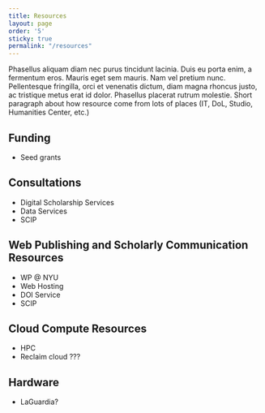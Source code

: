 ```yaml
---
title: Resources
layout: page
order: '5'
sticky: true
permalink: "/resources"
---
```


Phasellus aliquam diam nec purus tincidunt lacinia. Duis eu porta enim, a fermentum eros. Mauris eget sem mauris. Nam vel pretium nunc. Pellentesque fringilla, orci et venenatis dictum, diam magna rhoncus justo, ac tristique metus erat id dolor. Phasellus placerat rutrum molestie. Short paragraph about how resource come from lots of places (IT, DoL, Studio, Humanities Center, etc.)

## Funding
- Seed grants

## Consultations
- Digital Scholarship Services
- Data Services
- SCIP

## Web Publishing and Scholarly Communication Resources
- WP @ NYU
- Web Hosting
- DOI Service
- SCIP

## Cloud Compute Resources
- HPC
- Reclaim cloud ???

## Hardware
- LaGuardia?
